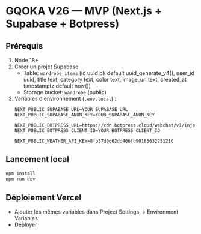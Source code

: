# GQOKA V26 — MVP (Next.js + Supabase + Botpress)

## Prérequis
1. Node 18+
2. Créer un projet Supabase
   - Table: `wardrobe_items` (id uuid pk default uuid_generate_v4(), user_id uuid, title text, category text, color text, image_url text, created_at timestamptz default now())
   - Storage bucket: `wardrobe` (public)
3. Variables d'environnement (`.env.local`) :
   ```env
   NEXT_PUBLIC_SUPABASE_URL=YOUR_SUPABASE_URL
   NEXT_PUBLIC_SUPABASE_ANON_KEY=YOUR_SUPABASE_ANON_KEY

   NEXT_PUBLIC_BOTPRESS_URL=https://cdn.botpress.cloud/webchat/v1/inject.js
   NEXT_PUBLIC_BOTPRESS_CLIENT_ID=YOUR_BOTPRESS_CLIENT_ID

   NEXT_PUBLIC_WEATHER_API_KEY=8fb37d0d62dd406fb90185632251210
   ```

## Lancement local
```bash
npm install
npm run dev
```

## Déploiement Vercel
- Ajouter les mêmes variables dans Project Settings → Environment Variables
- Déployer
